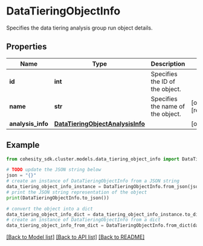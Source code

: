 # DataTieringObjectInfo

Specifies the data tiering analysis group run object details.

## Properties

Name | Type | Description | Notes
------------ | ------------- | ------------- | -------------
**id** | **int** | Specifies the ID of the object. | 
**name** | **str** | Specifies the name of the object. | [optional] [readonly] 
**analysis_info** | [**DataTieringObjectAnalysisInfo**](DataTieringObjectAnalysisInfo.md) |  | [optional] 

## Example

```python
from cohesity_sdk.cluster.models.data_tiering_object_info import DataTieringObjectInfo

# TODO update the JSON string below
json = "{}"
# create an instance of DataTieringObjectInfo from a JSON string
data_tiering_object_info_instance = DataTieringObjectInfo.from_json(json)
# print the JSON string representation of the object
print(DataTieringObjectInfo.to_json())

# convert the object into a dict
data_tiering_object_info_dict = data_tiering_object_info_instance.to_dict()
# create an instance of DataTieringObjectInfo from a dict
data_tiering_object_info_from_dict = DataTieringObjectInfo.from_dict(data_tiering_object_info_dict)
```
[[Back to Model list]](../README.md#documentation-for-models) [[Back to API list]](../README.md#documentation-for-api-endpoints) [[Back to README]](../README.md)


